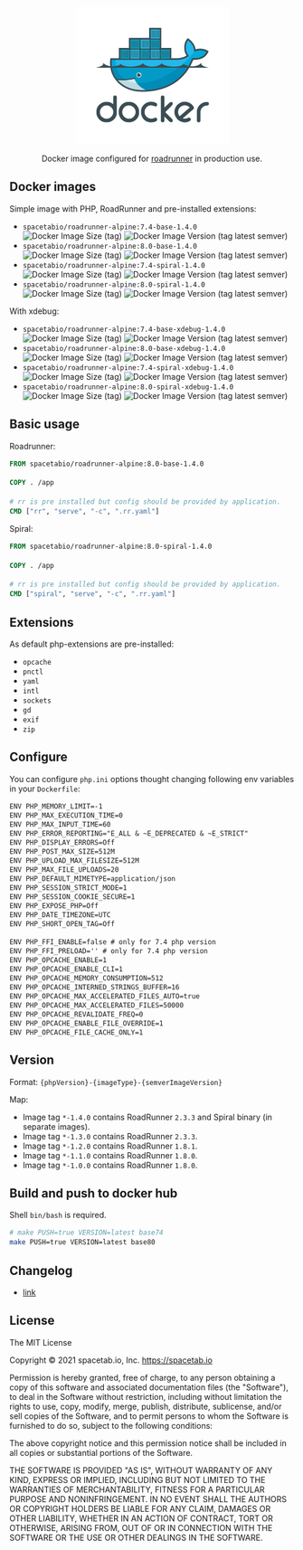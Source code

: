 <p align="center">
    <img src="https://raw.githubusercontent.com/docker-library/docs/c350af05d3fac7b5c3f6327ac82fe4d990d8729c/docker/logo.png" alt="Docker">
</p>

<p align="center">
Docker image configured for <a href="https://roadrunner.dev/">roadrunner</a> in production use.
</p> 

## Docker images

Simple image with PHP, RoadRunner and pre-installed extensions:

* `spacetabio/roadrunner-alpine:7.4-base-1.4.0` <br>
![Docker Image Size (tag)](https://img.shields.io/docker/image-size/spacetabio/roadrunner-alpine/7.4-base-1.4.0?style=flat-square)
![Docker Image Version (tag latest semver)](https://img.shields.io/docker/v/spacetabio/roadrunner-alpine/7.4-base-1.4.0?style=flat-square)
* `spacetabio/roadrunner-alpine:8.0-base-1.4.0` <br>
![Docker Image Size (tag)](https://img.shields.io/docker/image-size/spacetabio/roadrunner-alpine/8.0-base-1.4.0?style=flat-square)
![Docker Image Version (tag latest semver)](https://img.shields.io/docker/v/spacetabio/roadrunner-alpine/8.0-base-1.4.0?style=flat-square)
* `spacetabio/roadrunner-alpine:7.4-spiral-1.4.0` <br>
![Docker Image Size (tag)](https://img.shields.io/docker/image-size/spacetabio/roadrunner-alpine/7.4-spiral-1.4.0?style=flat-square)
![Docker Image Version (tag latest semver)](https://img.shields.io/docker/v/spacetabio/roadrunner-alpine/7.4-spiral-1.4.0?style=flat-square)
* `spacetabio/roadrunner-alpine:8.0-spiral-1.4.0` <br>
![Docker Image Size (tag)](https://img.shields.io/docker/image-size/spacetabio/roadrunner-alpine/8.0-spiral-1.4.0?style=flat-square)
![Docker Image Version (tag latest semver)](https://img.shields.io/docker/v/spacetabio/roadrunner-alpine/8.0-spiral-1.4.0?style=flat-square)

With xdebug:

* `spacetabio/roadrunner-alpine:7.4-base-xdebug-1.4.0` <br>
![Docker Image Size (tag)](https://img.shields.io/docker/image-size/spacetabio/roadrunner-alpine/7.4-base-1.4.0?style=flat-square)
![Docker Image Version (tag latest semver)](https://img.shields.io/docker/v/spacetabio/roadrunner-alpine/7.4-base-xdebug-1.4.0?style=flat-square)
* `spacetabio/roadrunner-alpine:8.0-base-xdebug-1.4.0` <br>
![Docker Image Size (tag)](https://img.shields.io/docker/image-size/spacetabio/roadrunner-alpine/8.0-base-1.4.0?style=flat-square)
![Docker Image Version (tag latest semver)](https://img.shields.io/docker/v/spacetabio/roadrunner-alpine/8.0-base-xdebug-1.4.0?style=flat-square)
* `spacetabio/roadrunner-alpine:7.4-spiral-xdebug-1.4.0` <br>
![Docker Image Size (tag)](https://img.shields.io/docker/image-size/spacetabio/roadrunner-alpine/7.4-spiral-1.4.0?style=flat-square)
![Docker Image Version (tag latest semver)](https://img.shields.io/docker/v/spacetabio/roadrunner-alpine/7.4-spiral-xdebug-1.4.0?style=flat-square)
* `spacetabio/roadrunner-alpine:8.0-spiral-xdebug-1.4.0` <br>
![Docker Image Size (tag)](https://img.shields.io/docker/image-size/spacetabio/roadrunner-alpine/8.0-spiral-1.4.0?style=flat-square)
![Docker Image Version (tag latest semver)](https://img.shields.io/docker/v/spacetabio/roadrunner-alpine/8.0-spiral-xdebug-1.4.0?style=flat-square)

## Basic usage

Roadrunner:

```Dockerfile
FROM spacetabio/roadrunner-alpine:8.0-base-1.4.0

COPY . /app

# rr is pre installed but config should be provided by application. 
CMD ["rr", "serve", "-c", ".rr.yaml"]
```

Spiral:

```Dockerfile
FROM spacetabio/roadrunner-alpine:8.0-spiral-1.4.0

COPY . /app

# rr is pre installed but config should be provided by application. 
CMD ["spiral", "serve", "-c", ".rr.yaml"]
```

## Extensions

As default php-extensions are pre-installed:

 * `opcache`
 * `pnctl`
 * `yaml`
 * `intl`
 * `sockets`
 * `gd`
 * `exif`
 * `zip`

## Configure

You can configure `php.ini` options thought changing following env variables in your `Dockerfile`:
 
```text
ENV PHP_MEMORY_LIMIT=-1
ENV PHP_MAX_EXECUTION_TIME=0
ENV PHP_MAX_INPUT_TIME=60
ENV PHP_ERROR_REPORTING="E_ALL & ~E_DEPRECATED & ~E_STRICT"
ENV PHP_DISPLAY_ERRORS=Off
ENV PHP_POST_MAX_SIZE=512M
ENV PHP_UPLOAD_MAX_FILESIZE=512M
ENV PHP_MAX_FILE_UPLOADS=20
ENV PHP_DEFAULT_MIMETYPE=application/json
ENV PHP_SESSION_STRICT_MODE=1
ENV PHP_SESSION_COOKIE_SECURE=1
ENV PHP_EXPOSE_PHP=Off
ENV PHP_DATE_TIMEZONE=UTC
ENV PHP_SHORT_OPEN_TAG=Off

ENV PHP_FFI_ENABLE=false # only for 7.4 php version
ENV PHP_FFI_PRELOAD='' # only for 7.4 php version
ENV PHP_OPCACHE_ENABLE=1
ENV PHP_OPCACHE_ENABLE_CLI=1
ENV PHP_OPCACHE_MEMORY_CONSUMPTION=512
ENV PHP_OPCACHE_INTERNED_STRINGS_BUFFER=16
ENV PHP_OPCACHE_MAX_ACCELERATED_FILES_AUTO=true
ENV PHP_OPCACHE_MAX_ACCELERATED_FILES=50000
ENV PHP_OPCACHE_REVALIDATE_FREQ=0
ENV PHP_OPCACHE_ENABLE_FILE_OVERRIDE=1
ENV PHP_OPCACHE_FILE_CACHE_ONLY=1
```

## Version

Format: `{phpVersion}-{imageType}-{semverImageVersion}`

Map:
 - Image tag `*-1.4.0` contains RoadRunner `2.3.3` and Spiral binary (in separate images).
 - Image tag `*-1.3.0` contains RoadRunner `2.3.3`.
 - Image tag `*-1.2.0` contains RoadRunner `1.8.1`. 
 - Image tag `*-1.1.0` contains RoadRunner `1.8.0`.
 - Image tag `*-1.0.0` contains RoadRunner `1.8.0`. 

## Build and push to docker hub

Shell `bin/bash` is required.

```bash
# make PUSH=true VERSION=latest base74
make PUSH=true VERSION=latest base80
```

## Changelog

* [link](CHANGELOG.md)

## License

The MIT License

Copyright © 2021 spacetab.io, Inc. https://spacetab.io

Permission is hereby granted, free of charge, to any person obtaining a copy
of this software and associated documentation files (the "Software"), to deal
in the Software without restriction, including without limitation the rights
to use, copy, modify, merge, publish, distribute, sublicense, and/or sell
copies of the Software, and to permit persons to whom the Software is
furnished to do so, subject to the following conditions:

The above copyright notice and this permission notice shall be included in
all copies or substantial portions of the Software.

THE SOFTWARE IS PROVIDED "AS IS", WITHOUT WARRANTY OF ANY KIND, EXPRESS OR
IMPLIED, INCLUDING BUT NOT LIMITED TO THE WARRANTIES OF MERCHANTABILITY,
FITNESS FOR A PARTICULAR PURPOSE AND NONINFRINGEMENT. IN NO EVENT SHALL THE
AUTHORS OR COPYRIGHT HOLDERS BE LIABLE FOR ANY CLAIM, DAMAGES OR OTHER
LIABILITY, WHETHER IN AN ACTION OF CONTRACT, TORT OR OTHERWISE, ARISING FROM,
OUT OF OR IN CONNECTION WITH THE SOFTWARE OR THE USE OR OTHER DEALINGS IN
THE SOFTWARE.


